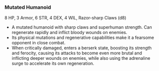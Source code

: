 ### Mutated Humanoid

8 HP, 3 Armor, 6 STR, 4 DEX, 4 WIL, Razor-sharp Claws (d8)

- A mutated humanoid with sharp claws and superhuman strength. Can regenerate rapidly and inflict bloody wounds on enemies.
- Its physical mutations and regenerative capabilities make it a fearsome opponent in close combat.
- When critically damaged, enters a berserk state, boosting its strength and ferocity, causing its attacks to become even more brutal and inflicting deeper wounds on enemies, while also using the adrenaline surge to accelerate its own regeneration.

